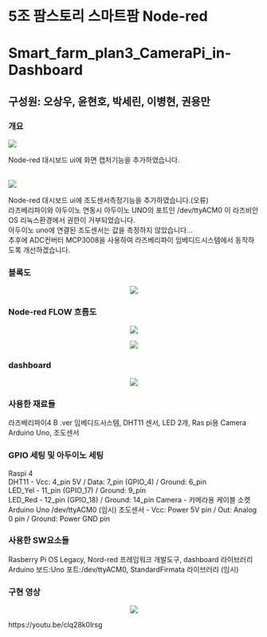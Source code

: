 # 5조 팜스토리 스마트팜 Node-red
# Smart_farm_plan3_CameraPi_in-Dashboard
## 구성원: 오상우, 윤현호, 박세린, 이병현, 권용만

### 개요
<p>
<img src="https://github.com/farmstory5/Smart_farm_plan2_Node-red_dashboard/assets/130550405/610cb3b4-8e1d-4591-8b4d-9f1889a98376">
</p>
Node-red 대시보드 ui에 화면 캡처기능을 추가하였습니다.
<br/><br/>
<p>
<img src="https://github.com/farmstory5/Smart_farm_plan2_Node-red_dashboard/assets/130550405/4a7953f9-9a6f-44f1-96bf-2a42aca8bb24">
</p>
Node-red 대시보드 ui에 조도센서측정기능을 추가하였습니다.(오류)<br/>
라즈베리파이와 아두이노 연동시 아두이노 UNO의 포트인 /dev/ttyACM0 이 라즈비안OS 리눅스환경에서 권한이 거부되었습니다.<br/>
아두이노 uno에 연결된 조도센서는 값을 측정하지 않았습니다...<br/>
추후에 ADC컨버터 MCP3008을 사용하여 라즈베리파이 임베디드시스템에서 동작하도록 개선하겠습니다. <br/>

### 블록도
<p align="center">
<img src="https://github.com/farmstory5/Smart_farm_plan2_Node-red_dashboard/assets/130550405/41e9c8b8-eeb3-45cc-9340-8c62cedcd87c">
</p>

### Node-red FLOW 흐름도
<p align="center">
<img src="https://github.com/farmstory5/Smart_farm_plan2_Node-red_dashboard/assets/130550405/75ecb881-5f4d-4816-a327-afd1a332254f">
</p>
<p align="center">
<img src="https://github.com/farmstory5/Smart_farm_plan2_Node-red_dashboard/assets/130550405/55c67a21-f192-4821-8f4d-518eb02c1138">
</p>

### dashboard
<p align="center">
<img src="https://github.com/farmstory5/Smart_farm_plan2_Node-red_dashboard/assets/130550405/054453b0-7f45-44f0-be30-a252d549e84c">
</p>

### 사용한 재료들
라즈베리파이4 B .ver 임베디드시스템, DHT11 센서, LED 2개, Ras pi용 Camera<br/>
Arduino Uno, 조도센서

### GPIO 세팅 및 아두이노 세팅
Raspi 4<br/>
DHT11 - Vcc: 4_pin 5V / Data: 7_pin (GPIO_4) / Ground: 6_pin<br/>
LED_Yel - 11_pin (GPIO_17) / Ground: 9_pin<br/>
LED_Red - 12_pin (GPIO_18) / Ground: 14_pin
Camera - 카메라용 케이블 소켓
<br/>
Arduino Uno /dev/ttyACM0 (임시)
조도센서 - Vcc: Power 5V pin / Out: Analog 0 pin / Ground: Power GND pin
<br/>

### 사용한 SW요소들
Rasberry Pi OS Legacy, Nord-red 프레임워크 개발도구, dashboard 라이브러리<br/>
Arduino 보드:Uno 포트:/dev/ttyACM0, StandardFirmata 라이브러리 (임시)
<br/>

### 구현 영상
<p align="center">
<img src="https://github.com/farmstory5/Smart_farm_plan2_Node-red_dashboard/assets/130550405/91432796-efce-4379-813d-2c7d676ca6e5">
</p>
https://youtu.be/clq28k0lrsg
